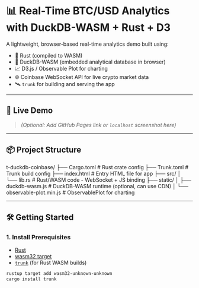 # 📊 Real-Time BTC/USD Analytics with DuckDB-WASM + Rust + D3

A lightweight, browser-based real-time analytics demo built using:

- 🦀 Rust (compiled to WASM)
- 🧩 DuckDB-WASM (embedded analytical database in browser)
- 📈 D3.js / Observable Plot for charting
- 🌐 Coinbase WebSocket API for live crypto market data
- 🛰️ `trunk` for building and serving the app

---

## 🚀 Live Demo

> _(Optional: Add GitHub Pages link or `localhost` screenshot here)_

---

## 📦 Project Structure

t-duckdb-coinbase/
├── Cargo.toml # Rust crate config
├── Trunk.toml # Trunk build config
├── index.html # Entry HTML file for app
├── src/
│ └── lib.rs # Rust/WASM code - WebSocket + JS binding
├── static/
│ ├── duckdb-wasm.js # DuckDB-WASM runtime (optional, can use CDN)
│ └── observable-plot.min.js # ObservablePlot for charting


---

## 🛠️ Getting Started

### 1. Install Prerequisites

- [Rust](https://www.rust-lang.org/tools/install)
- [wasm32 target](https://rustwasm.github.io/docs/wasm-pack/installer/)
- [`trunk`](https://trunkrs.dev/) (for Rust WASM builds)

```bash
rustup target add wasm32-unknown-unknown
cargo install trunk

